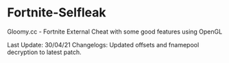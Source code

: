 # Fortnite-Selfleak

Gloomy.cc - 
Fortnite External Cheat with some good features using OpenGL

Last Update: 30/04/21
Changelogs: Updated offsets and fnamepool decryption to latest patch.
